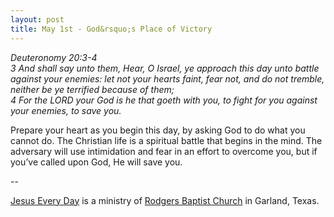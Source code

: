 ```yaml
---
layout: post
title: May 1st - God&rsquo;s Place of Victory
---
```


_Deuteronomy 20:3-4  
3 And shall say unto them, Hear, O Israel, ye approach this day unto
battle against your enemies: let not your hearts faint, fear not, and
do not tremble, neither be ye terrified because of them;  
4 For the LORD your God is he that goeth with you, to fight for you
against your enemies, to save you._

Prepare your heart as you begin this day, by asking God to do what
you cannot do. The Christian life is a spiritual battle that begins
in the mind. The adversary will use intimidation and fear in an
effort to overcome you, but if you&rsquo;ve called upon God, He will
save you.

 --

<a href=http://jesuseveryday.net>Jesus Every Day</a> is a ministry of <a href=http://rodgersbaptist.net>Rodgers Baptist Church</a> in Garland, Texas.
